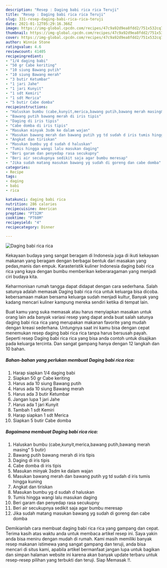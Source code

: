 ```yaml
---
description: "Resep : Daging babi rica rica Teruji"
title: "Resep : Daging babi rica rica Teruji"
slug: 331-resep-daging-babi-rica-rica-teruji
date: 2021-01-12T05:29:16.366Z
image: https://img-global.cpcdn.com/recipes/47c9a92d9ea8fdd2/751x532cq70/daging-babi-rica-rica-foto-resep-utama.jpg
thumbnail: https://img-global.cpcdn.com/recipes/47c9a92d9ea8fdd2/751x532cq70/daging-babi-rica-rica-foto-resep-utama.jpg
cover: https://img-global.cpcdn.com/recipes/47c9a92d9ea8fdd2/751x532cq70/daging-babi-rica-rica-foto-resep-utama.jpg
author: Winnie Stone
ratingvalue: 4.6
reviewcount: 41405
recipeingredient:
- "1/4 daging babi"
- "50 gr Cabe keriting"
- "10 siung Bawang putih"
- "10 siung Bawang merah"
- "3 butir Ketumbar"
- "1 jari Jahe"
- "1 jari Kunyit"
- "1 sdt Kemiri"
- "1 sdt Merica"
- "5 butir Cabe domba"
recipeinstructions:
- "Haluskan bumbu (cabe,kunyit,merica,bawang putih,bawang merah masing&#34; 5 butir)"
- "Bawang putih bawang merah di iris tipis"
- "Daging di iris tipis"
- "Cabe domba di iris tipis"
- "Masukan minyak 3sdm ke dalam wajan"
- "Masukan bawang merah dan bawang putih yg td sudah d iris tumis hingga kuning"
- "Angkat dan tiriskan"
- "Masukan bumbu yg d sudah d haluskan"
- "Tumis hingga wangi lalu masukan daging"
- "Beri garam dan penyedap rasa secukupny"
- "Beri air secukupnya sedikit saja agar bumbu meresap"
- "Jika sudah matang masukan bawang yg sudah di goreng dan cabe domba"
categories:
- Recipe
tags:
- daging
- babi
- rica

katakunci: daging babi rica 
nutrition: 286 calories
recipecuisine: American
preptime: "PT32M"
cooktime: "PT60M"
recipeyield: "4"
recipecategory: Dinner

---
```



![Daging babi rica rica](https://img-global.cpcdn.com/recipes/47c9a92d9ea8fdd2/751x532cq70/daging-babi-rica-rica-foto-resep-utama.jpg)

Kekayaan budaya yang sangat beragam di Indonesia juga di ikuti kekayaan makanan yang beragam dengan berbagai bentuk dari masakan yang pedas,manis dan empuk. Karasteristik kuliner Indonesia daging babi rica rica yang kaya dengan bumbu memberikan keberaragaman yang menjadi ciri budaya kita.


Keharmonisan rumah tangga dapat didapat dengan cara sederhana. Salah satunya adalah memasak Daging babi rica rica untuk keluarga bisa dicoba. kebersamaan makan bersama keluarga sudah menjadi kultur, Banyak yang kadang mencari kuliner kampung mereka sendiri ketika di tempat lain.



Buat kamu yang suka memasak atau harus menyiapkan masakan untuk orang lain ada banyak variasi resep yang dapat anda buat salah satunya daging babi rica rica yang merupakan makanan favorite yang mudah dengan kreasi sederhana. Untungnya saat ini kamu bisa dengan cepat menemukan resep daging babi rica rica tanpa harus bersusah payah.
Seperti resep Daging babi rica rica yang bisa anda contoh untuk disajikan pada keluarga tercinta. Dan sangat gampang hanya dengan 12 langkah dan 10 bahan.


<!--inarticleads1-->

##### Bahan-bahan yang perlukan membuat Daging babi rica rica:

1. Harap siapkan 1/4 daging babi
1. Siapkan 50 gr Cabe keriting
1. Harus ada 10 siung Bawang putih
1. Harus ada 10 siung Bawang merah
1. Harus ada 3 butir Ketumbar
1. Jangan lupa 1 jari Jahe
1. Harus ada 1 jari Kunyit
1. Tambah 1 sdt Kemiri
1. Harap siapkan 1 sdt Merica
1. Siapkan 5 butir Cabe domba




<!--inarticleads2-->

##### Bagaimana membuat  Daging babi rica rica:

1. Haluskan bumbu (cabe,kunyit,merica,bawang putih,bawang merah masing&#34; 5 butir)
1. Bawang putih bawang merah di iris tipis
1. Daging di iris tipis
1. Cabe domba di iris tipis
1. Masukan minyak 3sdm ke dalam wajan
1. Masukan bawang merah dan bawang putih yg td sudah d iris tumis hingga kuning
1. Angkat dan tiriskan
1. Masukan bumbu yg d sudah d haluskan
1. Tumis hingga wangi lalu masukan daging
1. Beri garam dan penyedap rasa secukupny
1. Beri air secukupnya sedikit saja agar bumbu meresap
1. Jika sudah matang masukan bawang yg sudah di goreng dan cabe domba




Demikianlah cara membuat daging babi rica rica yang gampang dan cepat. Terima kasih atas waktu anda untuk membaca artikel resep ini. Saya yakin anda bisa meniru dengan mudah di rumah. Kami masih memiliki banyak resep makanan istimewa yang sangat gampang dan teruji, anda bisa mencari di situs kami, apabila artikel bermanfaat jangan lupa untuk bagikan dan simpan halaman website ini karena akan banyak update terbaru untuk resep-resep pilihan yang terbukti dan teruji. Siap Memasak !!. 
